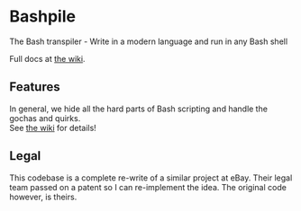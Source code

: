 # Bashpile
The Bash transpiler - Write in a modern language and run in any Bash shell

Full docs at [the wiki](https://github.com/designatevoid/bashpile/wiki).

## Features

In general, we hide all the hard parts of Bash scripting and handle the gochas and quirks.  
See [the wiki](https://github.com/designatevoid/bashpile/wiki) for details!

## Legal

This codebase is a complete re-write of a similar project at eBay.  Their legal team passed on a patent so I can re-implement the idea.  The original code however, is theirs.
